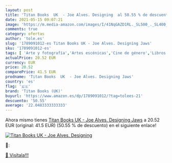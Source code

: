 ```yaml
---
layout: post
title: 'Titan Books  UK  - Joe Alves. Designing  al 50.55 % de descuento'
date: 2021-05-15 09:07:21
image: 'https://m.media-amazon.com/images/I/41NqGAZD1RL._SL500_._SL400_.jpg'
comments: true
category: ofertas
author: 'tole.es'
slug: '1789091012-es Titan Books UK - Joe Alves. Designing Jaws'
sku: '1789091012-es'
tags: [ 'Arte y fotografía','Artes escénicas','Cine de género','Libros','Películas','Películas de terror','Producción cinematografía y tecnología','Producción de películas y tecnología','Referencias de películas','titan books (uk)', ]
actualPrice: 20.52 EUR
currency: EUR
price: 20.52
comparePrice: 41.5 EUR
prodname: 'Titan Books  UK  - Joe Alves. Designing Jaws'
country: 'es'
flag: '🇪🇸'
brand: 'Titan Books (UK)'
buyurl: 'https://www.amazon.es/dp/1789091012/?tag=tolees-21'
descuento: '50.55'
average: '22.0483333333333'
---
```


Ahora mismo tienes [Titan Books  UK  - Joe Alves. Designing Jaws](https://www.amazon.es/dp/1789091012/?tag=tolees-21) a 20.52 EUR (original: 41.5 EUR) (50.55 %  de descuento) en el siguiente enlace!

[![Titan Books  UK  - Joe Alves. Designing ](https://m.media-amazon.com/images/I/41NqGAZD1RL._SL500_._SL400_.jpg)](https://www.amazon.es/dp/1789091012/?tag=tolees-21)

🔎:


[🛒 Visítala!!!](https://www.amazon.es/dp/1789091012/?tag=tolees-21)
